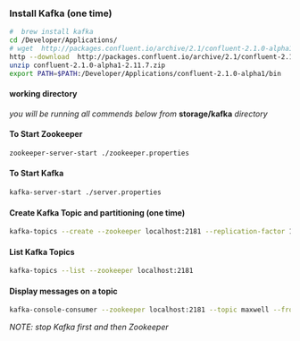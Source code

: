 ### Install Kafka (one time)
```bash
#  brew install kafka
cd /Developer/Applications/
# wget  http://packages.confluent.io/archive/2.1/confluent-2.1.0-alpha1-2.11.7.zip
http --download  http://packages.confluent.io/archive/2.1/confluent-2.1.0-alpha1-2.11.7.zip
unzip confluent-2.1.0-alpha1-2.11.7.zip
export PATH=$PATH:/Developer/Applications/confluent-2.1.0-alpha1/bin
```

#### working directory
*you will be running all commends below from* **storage/kafka** *directory*

#### To Start Zookeeper
```bash
zookeeper-server-start ./zookeeper.properties
```

#### To Start Kafka
```bash
kafka-server-start ./server.properties
```

#### Create Kafka Topic and partitioning (one time)
```bash
kafka-topics --create --zookeeper localhost:2181 --replication-factor 1 --partitions 1 --topic maxwell
```

#### List Kafka Topics
```bash
kafka-topics --list --zookeeper localhost:2181
```

#### Display messages on a topic
```bash
kafka-console-consumer --zookeeper localhost:2181 --topic maxwell --from-beginning --property print.key=true
```

*NOTE: stop Kafka first and then Zookeeper*
